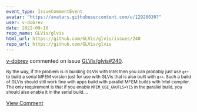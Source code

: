 ```yaml
---
event_type: IssueCommentEvent
avatar: "https://avatars.githubusercontent.com/u/12926030?"
user: v-dobrev
date: 2022-09-10
repo_name: GLVis/glvis
html_url: https://github.com/GLVis/glvis/issues/240
repo_url: https://github.com/GLVis/glvis
---
```


<a href='https://github.com/v-dobrev' target='_blank'>v-dobrev</a> commented on issue <a href='https://github.com/GLVis/glvis/issues/240' target='_blank'>GLVis/glvis#240</a>.

<small>By the way, if the problem is in building GLVis with Intel then you can probably just use `g++` to build a serial MFEM version just for use with GLVis that is also built with `g++`. Such a build of GLVis should still work fine with apps build with parallel MFEM builds with Intel compiler. The only requirement is that if you enable `MFEM_USE_GNUTLS=YES` in the parallel build, you should also enable it in the serial build....</small>

<a href='https://github.com/GLVis/glvis/issues/240' target='_blank'>View Comment</a>